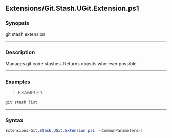 Extensions/Git.Stash.UGit.Extension.ps1
---------------------------------------




### Synopsis
git stash extension



---


### Description

Manages git code stashes.  Returns objects wherever possible.



---


### Examples
> EXAMPLE 1

```PowerShell
git stash list
```


---


### Syntax
```PowerShell
Extensions/Git.Stash.UGit.Extension.ps1 [<CommonParameters>]
```
